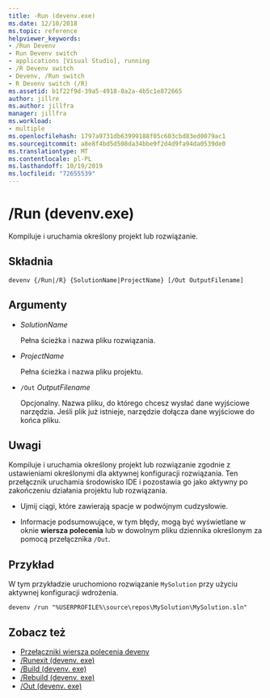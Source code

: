 ```yaml
---
title: -Run (devenv.exe)
ms.date: 12/10/2018
ms.topic: reference
helpviewer_keywords:
- /Run Devenv
- Run Devenv switch
- applications [Visual Studio], running
- /R Devenv switch
- Devenv, /Run switch
- R Devenv switch (/R)
ms.assetid: b1f22f9d-39a5-4918-8a2a-4b5c1e872665
author: jillre
ms.author: jillfra
manager: jillfra
ms.workload:
- multiple
ms.openlocfilehash: 1797a9731db63999188f05c603cbd83ed0079ac1
ms.sourcegitcommit: a8e8f4bd5d508da34bbe9f2d4d9fa94da0539de0
ms.translationtype: MT
ms.contentlocale: pl-PL
ms.lasthandoff: 10/19/2019
ms.locfileid: "72655539"
---
```

# <a name="run-devenvexe"></a>/Run (devenv.exe)

Kompiluje i uruchamia określony projekt lub rozwiązanie.

## <a name="syntax"></a>Składnia

```shell
devenv {/Run|/R} {SolutionName|ProjectName} [/Out OutputFilename]
```

## <a name="arguments"></a>Argumenty

- *SolutionName*

  Pełna ścieżka i nazwa pliku rozwiązania.

- *ProjectName*

  Pełna ścieżka i nazwa pliku projektu.

- `/Out` *OutputFilename*

  Opcjonalny. Nazwa pliku, do którego chcesz wysłać dane wyjściowe narzędzia. Jeśli plik już istnieje, narzędzie dołącza dane wyjściowe do końca pliku.

## <a name="remarks"></a>Uwagi

Kompiluje i uruchamia określony projekt lub rozwiązanie zgodnie z ustawieniami określonymi dla aktywnej konfiguracji rozwiązania. Ten przełącznik uruchamia środowisko IDE i pozostawia go jako aktywny po zakończeniu działania projektu lub rozwiązania.

- Ujmij ciągi, które zawierają spacje w podwójnym cudzysłowie.

- Informacje podsumowujące, w tym błędy, mogą być wyświetlane w oknie **wiersza polecenia** lub w dowolnym pliku dziennika określonym za pomocą przełącznika `/Out`.

## <a name="example"></a>Przykład

W tym przykładzie uruchomiono rozwiązanie `MySolution` przy użyciu aktywnej konfiguracji wdrożenia.

```shell
devenv /run "%USERPROFILE%\source\repos\MySolution\MySolution.sln"
```

## <a name="see-also"></a>Zobacz też

- [Przełączniki wiersza polecenia devenv](../../ide/reference/devenv-command-line-switches.md)
- [/Runexit (devenv. exe)](../../ide/reference/runexit-devenv-exe.md)
- [/Build (devenv. exe)](../../ide/reference/build-devenv-exe.md)
- [/Rebuild (devenv. exe)](../../ide/reference/rebuild-devenv-exe.md)
- [/Out (devenv. exe)](../../ide/reference/out-devenv-exe.md)